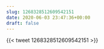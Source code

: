 ```yaml
---
slug: 1268328512609542151
date: 2020-06-03 23:47:36+00:00
draft: false
---
```


{{< tweet 1268328512609542151 >}}
